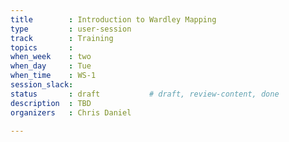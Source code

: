 ```yaml
---
title        : Introduction to Wardley Mapping
type         : user-session
track        : Training
topics       : 
when_week    : two
when_day     : Tue
when_time    : WS-1
session_slack:
status       : draft           # draft, review-content, done
description  : TBD
organizers   : Chris Daniel

---
```


<!--(add intro)

## WHY

(...)

## What

(...)

## Outcomes

(...)

## References

(...)


## Previous-->
